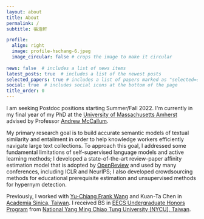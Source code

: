 ```yaml
---
layout: about
title: About
permalink: /
subtitle: 張浩軒

profile:
  align: right
  image: profile-hschang-6.jpeg
  image_circular: false # crops the image to make it circular
  
news: false  # includes a list of news items
latest_posts: true  # includes a list of the newest posts
selected_papers: true # includes a list of papers marked as "selected={true}"
social: true  # includes social icons at the bottom of the page
title_order: 0
---
```



I am seeking Postdoc positions starting Summer/Fall 2022. I'm currently in my final year of my PhD at the <a href="https://www.cics.umass.edu/">University of Massachusetts Amherst</a> advised by Professor <a href="https://people.cs.umass.edu/~mccallum/">Andrew McCallum</a>. 

My primary research goal is to build accurate semantic models of textual similarity and entailment in order to help knowledge workers efficiently navigate large text collections. To approach this goal, I addressed some fundamental limitations of self-supervised language models and active learning methods; I developed a state-of-the-art review-paper affinity estimation model that is adopted by <a href="https://openreview.net/">OpenReview</a> and used by many conferences, including ICLR and NeurIPS; I also developed crowdsourcing methods for educational prerequisite estimation and unsupervised methods for hypernym detection.

Previously, I worked with <a href="http://vllab.ee.ntu.edu.tw/members.html">Yu-Chiang Frank Wang</a> and Kuan-Ta Chen in <a href="https://www.sinica.edu.tw/en">Academia Sinica, Taiwan</a>. I received BS in <a href="https://eecshp.nycu.edu.tw/pages/Introduction?locale=en">EECS Undergraduate Honors Program</a> from <a href="https://en.nycu.edu.tw/">National Yang Ming Chiao Tung University (NYCU), Taiwan</a>.
